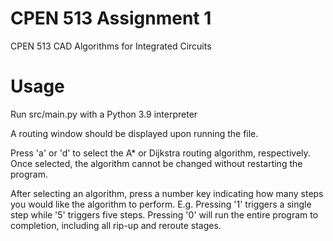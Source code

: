 # CPEN 513 Assignment 1
CPEN 513 CAD Algorithms for Integrated Circuits

# Usage
Run src/main.py with a Python 3.9 interpreter

A routing window should be displayed upon running the file.

Press 'a' or 'd' to select the A* or Dijkstra routing algorithm, respectively.
Once selected, the algorithm cannot be changed without restarting the program.

After selecting an algorithm, press a number key indicating
how many steps you would like the algorithm to perform. 
E.g. Pressing '1' triggers a single step while '5' triggers five steps.
Pressing '0' will run the entire program to completion, including all rip-up and reroute stages.